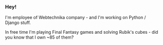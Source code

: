 ### Hey!

I'm employee of Webtechnika company - and I'm working on Python / Django stuff.

In free time I'm playing Final Fantasy games and solving Rubik's cubes  - did you know that I own ~85 of them?
